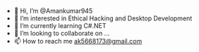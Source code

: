 - 👋 Hi, I’m @Amankumar945
- 👀 I’m interested in Ethical Hacking and Desktop Development
- 🌱 I’m currently learning C#.NET
- 💞️ I’m looking to collaborate on ...
- 📫 How to reach me ak5668173@gmail.com

<!---
Amankumar945/Amankumar945 is a ✨ special ✨ repository because its `README.md` (this file) appears on your GitHub profile.
You can click the Preview link to take a look at your changes.
--->
